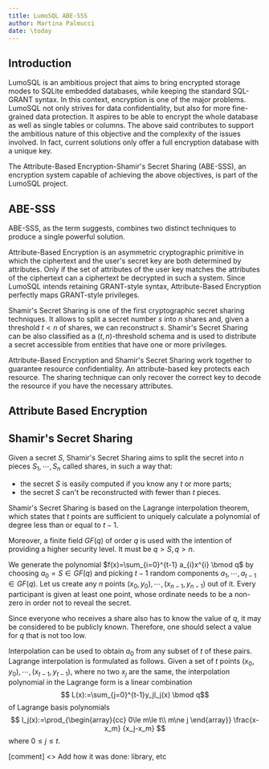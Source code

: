 ```yaml
---
title: LumoSQL ABE-SSS
author: Martina Palmucci
date: \today
---
```


## Introduction
LumoSQL is an ambitious project that aims to bring encrypted storage modes to SQLite embedded databases, while keeping the standard SQL-GRANT syntax. In this context, encryption is one of the major problems. LumoSQL not only strives for data confidentiality, but also for more fine-grained data protection. It aspires to be able to encrypt the whole database as well as single tables or columns. The above said contributes to support the ambitious nature of this objective and the complexity of the issues involved. In fact, current solutions only offer a full encryption database with a unique key.

The Attribute-Based Encryption-Shamir's Secret Sharing (ABE-SSS), an encryption system capable of achieving the above objectives, is part of the LumoSQL project.

## ABE-SSS

ABE-SSS, as the term suggests, combines two distinct techniques to produce a single powerful solution.

Attribute-Based Encryption is an asymmetric cryptographic primitive in which the ciphertext and the user's secret key are both determined by attributes. Only if the set of attributes of the user key matches the attributes of the ciphertext can a ciphertext be decrypted in such a system. Since LumoSQL intends retaining GRANT-style syntax, Attribute-Based Encryption perfectly maps GRANT-style privileges.

Shamir's Secret Sharing is one of the first cryptographic secret sharing techniques. It allows to split a secret number $s$ into $n$ shares and, given a threshold $t < n$ of shares, we can reconstruct $s$. Shamir's Secret Sharing can be also classified as a $(t, n)$-threshold schema and is used to distribute a secret accessible from entities that have one or more privileges.

Attribute-Based Encryption and Shamir's Secret Sharing work together to guarantee resource confidentiality. An attribute-based key protects each resource. The sharing technique can only recover the correct key to decode the resource if you have the necessary attributes.

## Attribute Based Encryption


## Shamir's Secret Sharing

Given a secret $S$, Shamir's Secret Sharing aims to split the secret into $n$ pieces $S_1, \cdots, S_n$ called shares, in such a way that:
- the secret $S$ is easily computed if you know any $t$ or more parts;
- the secret $S$ can't be reconstructed with fewer than $t$ pieces.

Shamir's Secret Sharing is based on the Lagrange interpolation theorem, which states that $t$ points are sufficient to uniquely calculate a polynomial of degree less than or equal to $t-1$.

Moreover, a finite field $GF(q)$ of order $q$ is used with the intention of providing a higher security level. It must be $q>S, q>n$.

We generate the polynomial $f(x)=\sum_{i=0}^{t-1} a_{i}x^{i} \bmod q$ by choosing $a_0 = S \in GF(q)$ and picking $t-1$ random components $a_1, \cdots, a_{t-1} \in GF(q)$. Let us create any $n$ points $(x_0, y_0), \cdots, (x_{n-1}, y_{n-1})$ out of it. Every participant is given at least one point, whose ordinate needs to be a non-zero in order not to reveal the secret.

Since everyone who receives a share also has to know the value of $q$, it may be considered to be publicly known. Therefore, one should select a value for $q$ that is not too low.

Interpolation can be used to obtain $a_0$ from any subset of $t$ of these pairs. Lagrange interpolation is formulated as follows. Given a set of $t$ points $(x_0, y_0), \cdots, (x_{t-1}, y_{t-1})$, where no two $x_j$ are the same, the interpolation polynomial in the Lagrange form is a linear combination
$$ L(x):=\sum_{j=0}^{t-1}y_jl_j(x) \bmod q$$ of Lagrange basis polynomials
$$ l_j(x):=\prod_{\begin{array}{cc} 0\le m\le t\\ m\ne j \end{array}} \frac{x-x_m} {x_j-x_m} $$
where $0\le j\le t$.

[comment] <> Add how it was done: library, etc